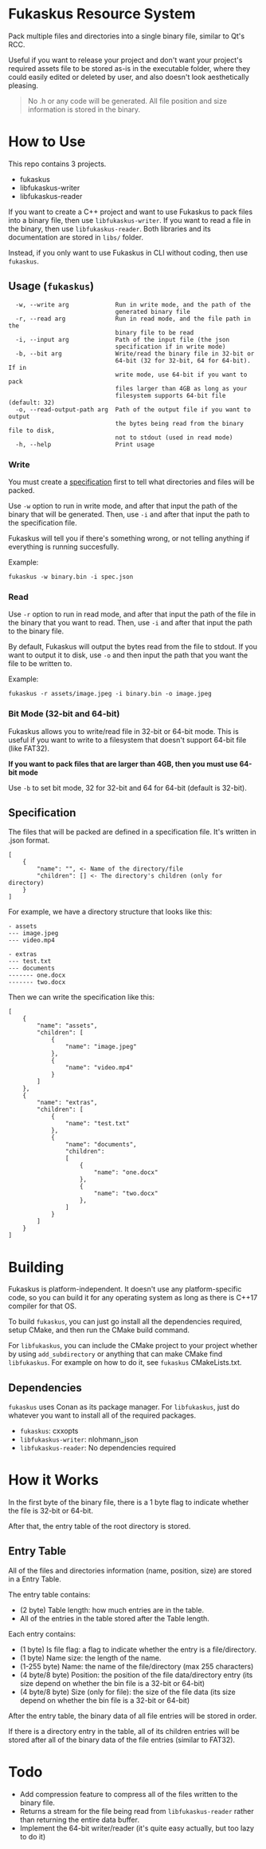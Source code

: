 # Fukaskus Resource System

Pack multiple files and directories into a single binary file, similar to Qt's RCC.

Useful if you want to release your project and don't want your project's required assets file to be stored as-is in the executable folder, where they could easily edited or deleted by user, and also doesn't look aesthetically pleasing.

> No .h or any code will be generated. All file position and size information is stored in the binary.

# How to Use

This repo contains 3 projects.

- fukaskus
- libfukaskus-writer
- libfukaskus-reader

If you want to create a C++ project and want to use Fukaskus to pack files into a binary file, then use `libfukaskus-writer`. If you want to read a file in the binary, then use `libfukaskus-reader`. Both libraries and its documentation are stored in `libs/` folder.

Instead, if you only want to use Fukaskus in CLI without coding, then use `fukaskus`.

## Usage (`fukaskus`)

```
  -w, --write arg             Run in write mode, and the path of the
                              generated binary file
  -r, --read arg              Run in read mode, and the file path in the
                              binary file to be read
  -i, --input arg             Path of the input file (the json
                              specification if in write mode)
  -b, --bit arg               Write/read the binary file in 32-bit or
                              64-bit (32 for 32-bit, 64 for 64-bit). If in
                              write mode, use 64-bit if you want to pack
                              files larger than 4GB as long as your
                              filesystem supports 64-bit file (default: 32)
  -o, --read-output-path arg  Path of the output file if you want to output
                              the bytes being read from the binary file to disk,
                              not to stdout (used in read mode)
  -h, --help                  Print usage
```

### Write

You must create a [specification](#specification) first to tell what directories and files will be packed.

Use `-w` option to run in write mode, and after that input the path of the binary that will be generated. Then, use `-i` and after that input the path to the specification file.

Fukaskus will tell you if there's something wrong, or not telling anything if everything is running succesfully.

Example:

```
fukaskus -w binary.bin -i spec.json
```

### Read

Use `-r` option to run in read mode, and after that input the path of the file in the binary that you want to read. Then, use `-i` and after that input the path to the binary file.

By default, Fukaskus will output the bytes read from the file to stdout. If you want to output it to disk, use `-o` and then input the path that you want the file to be written to.

Example:

```
fukaskus -r assets/image.jpeg -i binary.bin -o image.jpeg
```

### Bit Mode (32-bit and 64-bit)

Fukaskus allows you to write/read file in 32-bit or 64-bit mode. This is useful if you want to write to a filesystem that doesn't support 64-bit file (like FAT32).

**If you want to pack files that are larger than 4GB, then you must use 64-bit mode**

Use `-b` to set bit mode, 32 for 32-bit and 64 for 64-bit (default is 32-bit).

## Specification

The files that will be packed are defined in a specification file. It's written in .json format.

```
[
    {
        "name": "", <- Name of the directory/file
        "children": [] <- The directory's children (only for directory)
    }
]
```

For example, we have a directory structure that looks like this:

```
- assets
--- image.jpeg
--- video.mp4

- extras
--- test.txt
--- documents
------- one.docx
------- two.docx
```

Then we can write the specification like this:

```
[
    {
        "name": "assets",
        "children": [
            {
                "name": "image.jpeg"
            },
            {
                "name": "video.mp4"
            }
        ]
    },
    {
        "name": "extras",
        "children": [
            {
                "name": "test.txt"
            },
            {
                "name": "documents",
                "children":
                [
                    {
                        "name": "one.docx"
                    },
                    {
                        "name": "two.docx"
                    },
                ]
            }
        ]
    }
]
```

# Building

Fukaskus is platform-independent. It doesn't use any platform-specific code, so you can build it for any operating system as long as there is C++17 compiler for that OS.

To build `fukaskus`, you can just go install all the dependencies required, setup CMake, and then run the CMake build command.

For `libfukaskus`, you can include the CMake project to your project whether by using `add_subdirectory` or anything that can make CMake find `libfukaskus`. For example on how to do it, see `fukaskus` CMakeLists.txt.

## Dependencies

`fukaskus` uses Conan as its package manager. For `libfukaskus`, just do whatever you want to install all of the required packages.

- `fukaskus`: cxxopts
- `libfukaskus-writer`: nlohmann_json
- `libfukaskus-reader`: No dependencies required

# How it Works

In the first byte of the binary file, there is a 1 byte flag to indicate whether the file is 32-bit or 64-bit.

After that, the entry table of the root directory is stored.

## Entry Table

All of the files and directories information (name, position, size) are stored in a Entry Table.

The entry table contains:

- (2 byte) Table length: how much entries are in the table.
- All of the entries in the table stored after the Table length.

Each entry contains:

- (1 byte) Is file flag: a flag to indicate whether the entry is a file/directory.
- (1 byte) Name size: the length of the name.
- (1-255 byte) Name: the name of the file/directory (max 255 characters)
- (4 byte/8 byte) Position: the position of the file data/directory entry (its size depend on whether the bin file is a 32-bit or 64-bit)
- (4 byte/8 byte) Size (only for file): the size of the file data (its size depend on whether the bin file is a 32-bit or 64-bit)

After the entry table, the binary data of all file entries will be stored in order.

If there is a directory entry in the table, all of its children entries will be stored after all of the binary data of the file entries (similar to FAT32).

# Todo

- Add compression feature to compress all of the files written to the binary file.
- Returns a stream for the file being read from `libfukaskus-reader` rather than returning the entire data buffer.
- Implement the 64-bit writer/reader (it's quite easy actually, but too lazy to do it)
